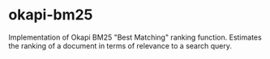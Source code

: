 # okapi-bm25
Implementation of Okapi BM25 "Best Matching" ranking function. Estimates the ranking of a document in terms of relevance to a search query.
